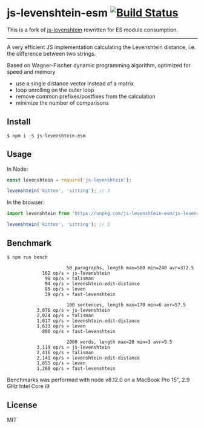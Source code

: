 # js-levenshtein-esm [![Build Status](https://travis-ci.com/43081j/js-levenshtein.svg?branch=master)](https://travis-ci.com/43081j/js-levenshtein)

This is a fork of [js-levenshtein](https://github.com/gustf/js-levenshtein)
rewritten for ES module consumption.

---

A very efficient JS implementation calculating the Levenshtein distance, i.e. the difference between two strings.

Based on Wagner-Fischer dynamic programming algorithm, optimized for speed and memory
 - use a single distance vector instead of a matrix
 - loop unrolling on the outer loop
 - remove common prefixes/postfixes from the calculation
 - minimize the number of comparisons

## Install

```
$ npm i -S js-levenshtein-esm
```


## Usage

In Node:

```js
const levenshtein = require('js-levenshtein');

levenshtein('kitten', 'sitting'); // 3
```

In the browser:

```js
import levenshtein from 'https://unpkg.com/js-levenshtein-esm/js-levenshtein.js';

levenshtein('kitten', 'sitting'); // 3
```

## Benchmark

```
$ npm run bench

                      50 paragraphs, length max=500 min=240 avr=372.5
             162 op/s » js-levenshtein
              98 op/s » talisman
              94 op/s » levenshtein-edit-distance
              85 op/s » leven
              39 op/s » fast-levenshtein

                      100 sentences, length max=170 min=6 avr=57.5
           3,076 op/s » js-levenshtein
           2,024 op/s » talisman
           1,817 op/s » levenshtein-edit-distance
           1,633 op/s » leven
             800 op/s » fast-levenshtein

                      2000 words, length max=20 min=3 avr=9.5
           3,119 op/s » js-levenshtein
           2,416 op/s » talisman
           2,141 op/s » levenshtein-edit-distance
           1,855 op/s » leven
           1,260 op/s » fast-levenshtein
```

Benchmarks was performed with node v8.12.0 on a MacBook Pro 15", 2.9 GHz Intel Core i9

## License

MIT
